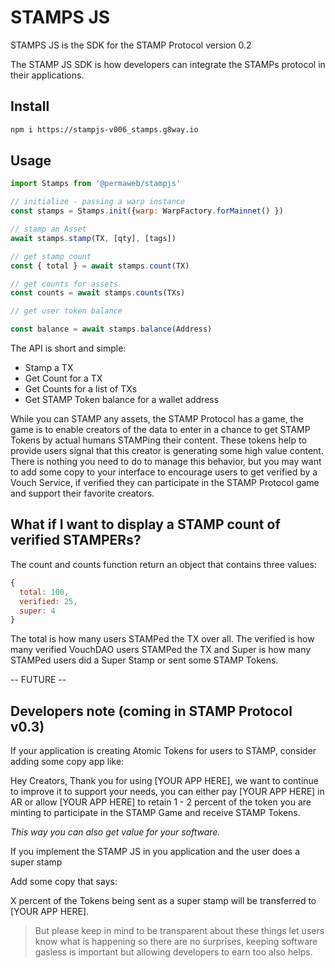 # STAMPS JS

STAMPS JS is the SDK for the STAMP Protocol version 0.2 

The STAMP JS SDK is how developers can integrate the STAMPs protocol in their applications.

## Install

```sh
npm i https://stampjs-v006_stamps.g8way.io
```

## Usage

```js
import Stamps from '@permaweb/stampjs'

// initialize - passing a warp instance
const stamps = Stamps.init({warp: WarpFactory.forMainnet() })

// stamp an Asset
await stamps.stamp(TX, [qty], [tags])

// get stamp count
const { total } = await stamps.count(TX)

// get counts for assets
const counts = await stamps.counts(TXs)

// get user token balance

const balance = await stamps.balance(Address)

```

The API is short and simple:

* Stamp a TX
* Get Count for a TX
* Get Counts for a list of TXs
* Get STAMP Token balance for a wallet address

While you can STAMP any assets, the STAMP Protocol has a game, the game is to enable creators of the data to enter in a chance to get STAMP Tokens by actual humans STAMPing their content. These tokens help to provide users signal that this creator is generating some high value content. There is nothing you need to do to manage this behavior, but you may want to add some copy to your interface to encourage users to get verified by a Vouch Service, if verified they can participate in the STAMP Protocol game and support their favorite creators.

## What if I want to display a STAMP count of verified STAMPERs?

The count and counts function return an object that contains three values:

```js
{
  total: 100,
  verified: 25,
  super: 4
}
```

The total is how many users STAMPed the TX over all. The verified is how many verified VouchDAO users STAMPed the TX and Super is how many STAMPed users did a Super Stamp or sent some STAMP Tokens.

-- FUTURE --

## Developers note (coming in STAMP Protocol v0.3)

If your application is creating Atomic Tokens for users to STAMP, consider adding some copy app like:

Hey Creators, Thank you for using [YOUR APP HERE], we want to continue to improve it to support your needs, you can either pay [YOUR APP HERE] in AR or allow [YOUR APP HERE] to retain 1 - 2 percent of the token you are minting to participate in the STAMP Game and receive STAMP Tokens.

_This way you can also get value for your software._

If you implement the STAMP JS in you application and the user does a super stamp

Add some copy that says:

X percent of the Tokens being sent as a super stamp will be transferred to [YOUR APP HERE].

> But please keep in mind to be transparent about these things let users know what is happening so there are no surprises, keeping software gasless is important but allowing developers to earn too also helps.
